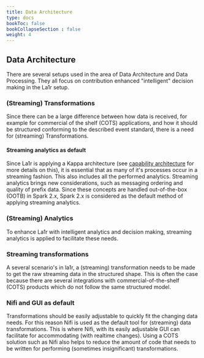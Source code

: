 ```yaml
---
title: Data Architecture
type: docs
bookToc: false
bookCollapseSection : false
weight: 4
---
```

## Data Architecture
There are several setups used in the area of Data Architecture and Data Processing.
They all focus on contribution enhanced "intelligent" decision making in the La1r setup.

### (Streaming) Transformations
Since there can be a large difference between how data is received, for example for commercial of the shelf (COTS) applications, and how it should be structured conforming to the described event standard, there is a need for (streaming) Transformations.

#### Streaming analytics as default
Since La1r is applying a Kappa architecture (see [capability architecture](./conceptual-setup) for more details on this), it is essential that as many of it's processes occur in a streaming fashion.
This also includes all the performed analytics.
Streaming analytics brings new considerations, such as messaging ordering and quality of prefix data.
Since these concepts are handled out-of-the-box (OOTB) in Spark 2.x, Spark 2.x is considered as the default method of applying streaming analytics.

### (Streaming) Analytics
To enhance La1r with intelligent analytics and decision making, streaming analytics is applied to facilitate these needs.

### Streaming transformations
A several scenario's in la1r, a (streaming) transformation needs to be made to get the raw streaming data in the structured shape.
This is often the case because there are several integrations with commercial-of-the-shelf (COTS) products which do not follow the same structured model.

### Nifi and GUI as default
Transformations should be easily adjustable to quickly fit the changing data needs. For this reason Nifi is used as the default tool for (streaming) data transformations.
This is where Nifi, with its easily adjustable GUI can facilitate for accommodating (with realtime changes).
Using a COTS solution such as Nifi also helps to reduce the amount of code that needs to be written for performing (sometimes insignificant) transformations.
